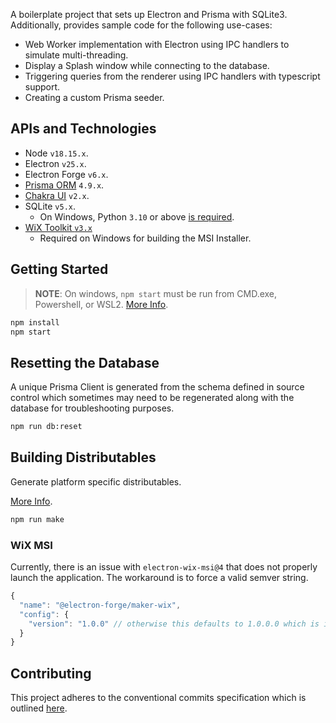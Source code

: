 A boilerplate project that sets up Electron and Prisma with SQLite3. Additionally, provides sample code for the following use-cases:

- Web Worker implementation with Electron using IPC handlers to simulate multi-threading.
- Display a Splash window while connecting to the database.
- Triggering queries from the renderer using IPC handlers with typescript support.
- Creating a custom Prisma seeder.

## APIs and Technologies

- Node `v18.15.x`.
- Electron `v25.x`.
- Electron Forge `v6.x`.
- [Prisma ORM](https://www.prisma.io/) `4.9.x`.
- [Chakra UI](https://chakra-ui.com/) `v2.x`.
- SQLite `v5.x`.
  - On Windows, Python `3.10` or above [is required](https://github.com/nodejs/node-gyp#on-windows).
- [WiX Toolkit `v3.x`](https://wixtoolset.org/)
  - Required on Windows for building the MSI Installer.

## Getting Started

> **NOTE**: On windows, `npm start` must be run from CMD.exe, Powershell, or WSL2. [More Info](https://www.electronforge.io/templates/typescript-+-webpack-template).

```bash
npm install
npm start
```

## Resetting the Database

A unique Prisma Client is generated from the schema defined in source control which sometimes may need to be regenerated along with the database for troubleshooting purposes.

```bash
npm run db:reset
```

## Building Distributables

Generate platform specific distributables.

[More Info](https://www.electronforge.io/config/makers).

```bash
npm run make
```

### WiX MSI

Currently, there is an issue with `electron-wix-msi@4` that does not properly launch the application. The workaround is to force a valid semver string.

```js
{
  "name": "@electron-forge/maker-wix",
  "config": {
    "version": "1.0.0" // otherwise this defaults to 1.0.0.0 which is invalid
  }
}
```

## Contributing

This project adheres to the conventional commits specification which is outlined [here](https://www.conventionalcommits.org/en/v1.0.0/#summary).
